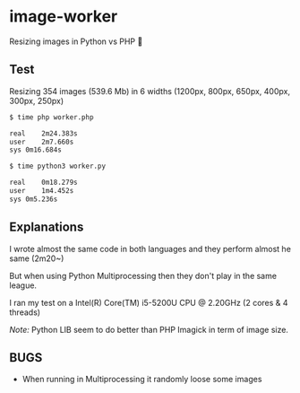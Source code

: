 # image-worker
Resizing images in Python vs PHP 🐍

## Test
Resizing 354 images (539.6 Mb) in 6 widths (1200px, 800px, 650px, 400px, 300px, 250px)

```bash
$ time php worker.php

real	2m24.383s
user	2m7.660s
sys	0m16.684s
```

```bash
$ time python3 worker.py

real	0m18.279s
user	1m4.452s
sys	0m5.236s
```

## Explanations
I wrote almost the same code in both languages and they perform almost he same (2m20~)

But when using Python Multiprocessing then they don't play in the same league.

I ran my test on a Intel(R) Core(TM) i5-5200U CPU @ 2.20GHz (2 cores & 4 threads)

*Note:* Python LIB seem to do better than PHP Imagick in term of image size.

## BUGS
- When running in Multiprocessing it randomly loose some images
